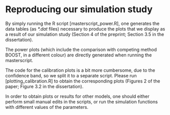 # Reproducing our simulation study

By simply running the R script [masterscript_power.R],
one generates the data tables (as _*.dat_ files) necessary to produce the plots
that we display as a result of our simulation study (Section 4 of the preprint; Section 3.5 in the dissertation).

The power plots (which include the comparison with competing method BOOST, in a different colour)
are directly generated when running the masterscript.

The code for the calibration plots is a bit more cumbersome, due to the confidence band,
so we split it to a separate script. Please run [plotting_calibration.R] to obtain the corresponding plots
(Figures 2 of the paper; Figure 3.2 in the dissertation).

In order to obtain plots or results for other models, one should either perform small manual edits
in the scripts, or run the simulation functions with different values of the parameters.
